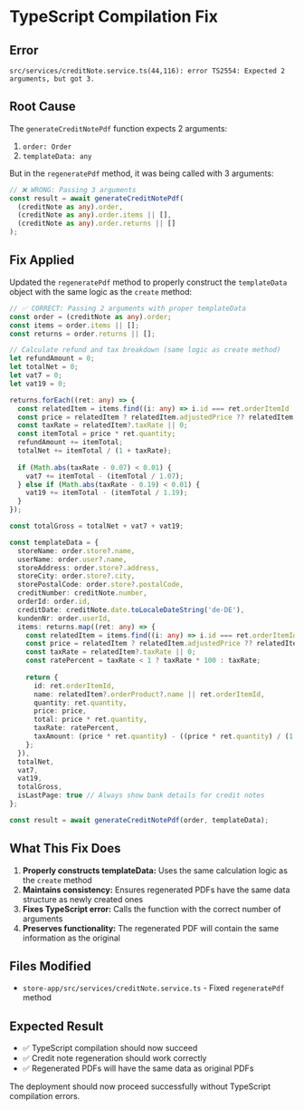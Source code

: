 # TypeScript Compilation Fix

## Error
```
src/services/creditNote.service.ts(44,116): error TS2554: Expected 2 arguments, but got 3.
```

## Root Cause
The `generateCreditNotePdf` function expects 2 arguments:
1. `order: Order`
2. `templateData: any`

But in the `regeneratePdf` method, it was being called with 3 arguments:
```typescript
// ❌ WRONG: Passing 3 arguments
const result = await generateCreditNotePdf(
  (creditNote as any).order, 
  (creditNote as any).order.items || [], 
  (creditNote as any).order.returns || []
);
```

## Fix Applied
Updated the `regeneratePdf` method to properly construct the `templateData` object with the same logic as the `create` method:

```typescript
// ✅ CORRECT: Passing 2 arguments with proper templateData
const order = (creditNote as any).order;
const items = order.items || [];
const returns = order.returns || [];

// Calculate refund and tax breakdown (same logic as create method)
let refundAmount = 0;
let totalNet = 0;
let vat7 = 0;
let vat19 = 0;

returns.forEach((ret: any) => {
  const relatedItem = items.find((i: any) => i.id === ret.orderItemId || i.productId === ret.orderItemId);
  const price = relatedItem ? relatedItem.adjustedPrice ?? relatedItem.originalPrice : 0;
  const taxRate = relatedItem?.taxRate || 0;
  const itemTotal = price * ret.quantity;
  refundAmount += itemTotal;
  totalNet += itemTotal / (1 + taxRate);
  
  if (Math.abs(taxRate - 0.07) < 0.01) {
    vat7 += itemTotal - (itemTotal / 1.07);
  } else if (Math.abs(taxRate - 0.19) < 0.01) {
    vat19 += itemTotal - (itemTotal / 1.19);
  }
});

const totalGross = totalNet + vat7 + vat19;

const templateData = {
  storeName: order.store?.name,
  userName: order.user?.name,
  storeAddress: order.store?.address,
  storeCity: order.store?.city,
  storePostalCode: order.store?.postalCode,
  creditNumber: creditNote.number,
  orderId: order.id,
  creditDate: creditNote.date.toLocaleDateString('de-DE'),
  kundenNr: order.userId,
  items: returns.map((ret: any) => {
    const relatedItem = items.find((i: any) => i.id === ret.orderItemId || i.productId === ret.orderItemId);
    const price = relatedItem ? relatedItem.adjustedPrice ?? relatedItem.originalPrice : 0;
    const taxRate = relatedItem?.taxRate || 0;
    const ratePercent = taxRate < 1 ? taxRate * 100 : taxRate;
    
    return {
      id: ret.orderItemId,
      name: relatedItem?.orderProduct?.name || ret.orderItemId,
      quantity: ret.quantity,
      price: price,
      total: price * ret.quantity,
      taxRate: ratePercent,
      taxAmount: (price * ret.quantity) - ((price * ret.quantity) / (1 + taxRate))
    };
  }),
  totalNet,
  vat7,
  vat19,
  totalGross,
  isLastPage: true // Always show bank details for credit notes
};

const result = await generateCreditNotePdf(order, templateData);
```

## What This Fix Does
1. **Properly constructs templateData:** Uses the same calculation logic as the `create` method
2. **Maintains consistency:** Ensures regenerated PDFs have the same data structure as newly created ones
3. **Fixes TypeScript error:** Calls the function with the correct number of arguments
4. **Preserves functionality:** The regenerated PDF will contain the same information as the original

## Files Modified
- `store-app/src/services/creditNote.service.ts` - Fixed `regeneratePdf` method

## Expected Result
- ✅ TypeScript compilation should now succeed
- ✅ Credit note regeneration should work correctly
- ✅ Regenerated PDFs will have the same data as original PDFs

The deployment should now proceed successfully without TypeScript compilation errors.
